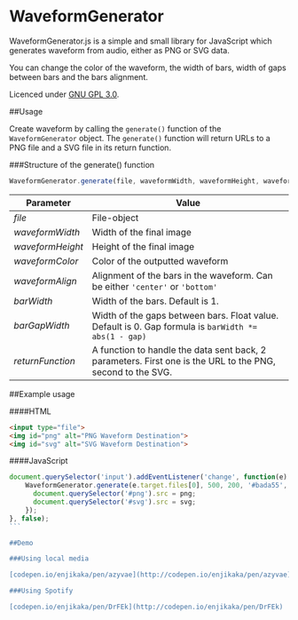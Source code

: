 WaveformGenerator
=================

WaveformGenerator.js is a simple and small library for JavaScript which generates waveform from audio, either as PNG or SVG data.

You can change the color of the waveform, the width of bars, width of gaps between bars and the bars alignment.

Licenced under [GNU GPL 3.0](https://tldrlegal.com/license/gnu-general-public-license-v3-(gpl-3)).

##Usage


Create waveform by calling the ```generate()``` function of the ```WaveformGenerator``` object. The ```generate()``` function will return URLs to a PNG file and a SVG file in its return function.

###Structure of the generate() function
```javascript
WaveformGenerator.generate(file, waveformWidth, waveformHeight, waveformColor, waveformAlign, barWidth, barGapWidth, returnFunction);
```

|Parameter | Value|
|--- | ---|
|*file* | File-object|
|*waveformWidth* |Width of the final image|
|*waveformHeight*|Height of the final image|
|*waveformColor*|Color of the outputted waveform|
|*waveformAlign*|Alignment of the bars in the waveform. Can be either ```'center'``` or ```'bottom'```|
|*barWidth*|Width of the bars. Default is 1.|
|*barGapWidth*|Width of the gaps between bars. Float value. Default is 0. Gap formula is ```barWidth *= abs(1 - gap)```|
|*returnFunction*|A function to handle the data sent back, 2 parameters. First one is the URL to the PNG, second to the SVG.|

##Example usage

####HTML
```html
<input type="file">
<img id="png" alt="PNG Waveform Destination">
<img id="svg" alt="SVG Waveform Destination">
```
####JavaScript
````javascript
document.querySelector('input').addEventListener('change', function(e) {
    WaveformGenerator.generate(e.target.files[0], 500, 200, '#bada55', 'center', 1, 0, function(png, svg) {
      document.querySelector('#png').src = png;
      document.querySelector('#svg').src = svg;
    });
}, false);
```

##Demo

###Using local media

[codepen.io/enjikaka/pen/azyvae](http://codepen.io/enjikaka/pen/azyvae)

###Using Spotify

[codepen.io/enjikaka/pen/DrFEk](http://codepen.io/enjikaka/pen/DrFEk)
